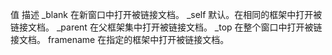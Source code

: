 值	描述
_blank	在新窗口中打开被链接文档。
_self	默认。在相同的框架中打开被链接文档。
_parent	在父框架集中打开被链接文档。
_top	在整个窗口中打开被链接文档。
framename	在指定的框架中打开被链接文档。